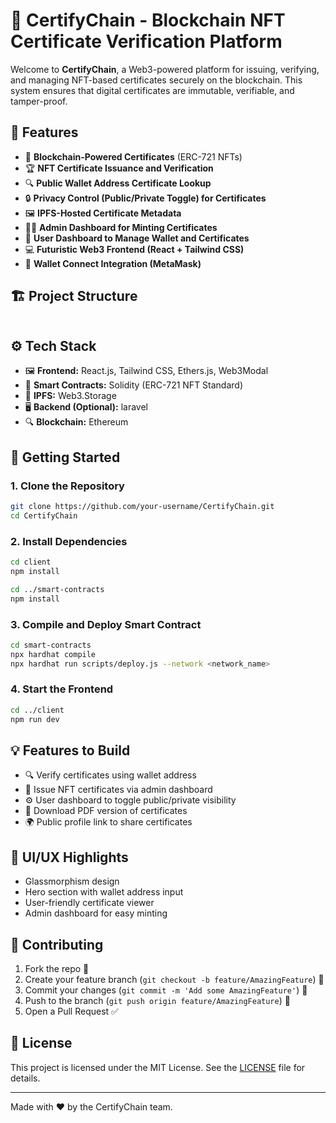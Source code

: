 # 🚀 CertifyChain - Blockchain NFT Certificate Verification Platform

Welcome to **CertifyChain**, a Web3-powered platform for issuing, verifying, and managing NFT-based certificates securely on the blockchain. This system ensures that digital certificates are immutable, verifiable, and tamper-proof.

## 🧩 Features

- 🔗 **Blockchain-Powered Certificates** (ERC-721 NFTs)
- 🏆 **NFT Certificate Issuance and Verification**
- 🔍 **Public Wallet Address Certificate Lookup**
- 🔒 **Privacy Control (Public/Private Toggle) for Certificates**
- 🖼️ **IPFS-Hosted Certificate Metadata**
- 🧑‍💼 **Admin Dashboard for Minting Certificates**
- 👤 **User Dashboard to Manage Wallet and Certificates**
- 💻 **Futuristic Web3 Frontend (React + Tailwind CSS)**
- 🔐 **Wallet Connect Integration (MetaMask)**

## 🏗️ Project Structure

```

```

## ⚙️ Tech Stack

- 🖼️ **Frontend:** React.js, Tailwind CSS, Ethers.js, Web3Modal
- 🔗 **Smart Contracts:** Solidity (ERC-721 NFT Standard)
- 🔐 **IPFS:** Web3.Storage
- 🖥️ **Backend (Optional):** laravel
- 🔍 **Blockchain:** Ethereum 

## 🚀 Getting Started

### 1. Clone the Repository
```bash
git clone https://github.com/your-username/CertifyChain.git
cd CertifyChain
```

### 2. Install Dependencies
```bash
cd client
npm install

cd ../smart-contracts
npm install
```

### 3. Compile and Deploy Smart Contract
```bash
cd smart-contracts
npx hardhat compile
npx hardhat run scripts/deploy.js --network <network_name>
```

### 4. Start the Frontend
```bash
cd ../client
npm run dev
```

## 💡 Features to Build

- 🔍 Verify certificates using wallet address
- 📝 Issue NFT certificates via admin dashboard
- ⚙️ User dashboard to toggle public/private visibility
- 📄 Download PDF version of certificates
- 🌍 Public profile link to share certificates

## 🎨 UI/UX Highlights

- Glassmorphism design
- Hero section with wallet address input
- User-friendly certificate viewer
- Admin dashboard for easy minting

## 🤝 Contributing

1. Fork the repo 🍴
2. Create your feature branch (`git checkout -b feature/AmazingFeature`) 🌿
3. Commit your changes (`git commit -m 'Add some AmazingFeature'`) 💬
4. Push to the branch (`git push origin feature/AmazingFeature`) 🚀
5. Open a Pull Request ✅

## 📜 License

This project is licensed under the MIT License. See the [LICENSE](LICENSE) file for details.

---

Made with ❤️ by the CertifyChain team.
